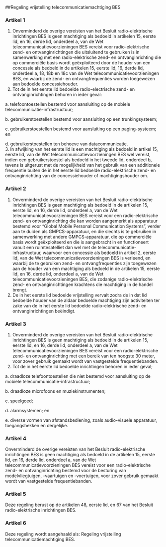 <meta http-equiv='Content-Type' content='text/html; charset=utf-8' />

##Regeling vrijstelling telecommunicatiemachtiging BES

### Artikel  1  

1.  Onverminderd de overige vereisten van het Besluit radio-elektrische inrichtingen BES is geen machtiging als bedoeld in artikelen 15, eerste lid, en 16, derde lid, onderdeel a, van de Wet telecommunicatievoorzieningen BES vereist voor radio-elektrische zend- en ontvanginrichtingen die uitsluitend te gebruiken is in samenwerking met een radio-elektrische zend- en ontvanginrichting die op commerciële basis wordt geëxploiteerd door de houder van een concessie als bedoeld in de artikelen 15, eerste lid, 16, derde lid, onderdeel a, 18, 18b en 18c van de Wet telecommunicatievoorzieningen BES, en waarbij de zend- en ontvangfrequenties worden toegewezen aan bedoelde concessiehouder.   
2.  Tot de in het eerste lid bedoelde radio-electrische zend- en ontvanginrichtingen behoren in ieder geval: 

a. telefoontoestellen bestemd voor aansluiting op de mobiele telecommunicatie-infrastructuur;  

b. gebruikerstoestellen bestemd voor aansluiting op een trunkingsysteem;  

c. gebruikerstoestellen bestemd voor aansluiting op een paging-systeem; en  

d. gebruikerstoestellen ten behoeve van datacommunicatie.     
3.  In afwijking van het eerste lid is een machtiging als bedoeld in artikel 15, eerste lid, van de Wet telecommunicatievoorzieningen BES wel vereist, indien een gebruikerstoestel als bedoeld in het tweede lid, onderdeel b, tevens is uitgerust met de mogelijkheid van het gebruik van een additionele frequentie buiten de in het eerste lid bedoelde radio-elektrische zend- en ontvanginrichting van de concessiehouder of machtigingshouder om.   

### Artikel  2  

1.  Onverminderd de overige vereisten van het Besluit radio-elektrische inrichtingen BES is geen machtiging als bedoeld in de artikelen 15, eerste lid, en 16, derde lid, onderdeel a, van de Wet telecommunicatievoorzieningen BES vereist voor een radio-elektrische zend- en ontvanginrichting die kan worden aangemerkt als apparatuur bestemd voor “Global Mobile Personal Communication Systems”, verder aan te duiden als GMPCS-apparatuur, en die slechts is te gebruiken in samenwerking met andere GMPCS-apparatuur, die op commerciële basis wordt geëxploiteerd en die is aangebracht in en functioneert vanuit een ruimtesatelliet dan wel met de telecommunicatie-infrastructuur, waarvoor een concessie als bedoeld in artikel 2, eerste lid, van de Wet telecommunicatievoorzieningen BES is verleend, en waarbij de te gebruiken zend- en ontvangfrequenties zijn toegewezen aan de houder van een machtiging als bedoeld in de artikelen 15, eerste lid, en 16, derde lid, onderdeel a, van de Wet telecommunicatievoorzieningen BES, die zodanige radio-elektrische zend- en ontvanginrichtingen krachtens die machtiging in de handel brengt.   
2.  De in het eerste lid bedoelde vrijstelling vervalt zodra de in dat lid bedoelde houder van de aldaar bedoelde machtiging zijn activiteiten ter zake van de in het eerste lid bedoelde radio-elektrische zend- en ontvanginrichtingen beëindigt.   

### Artikel  3  

1.  Onverminderd de overige vereisten van het Besluit radio-elektrische inrichtingen BES is geen machtiging als bedoeld in de artikelen 15, eerste lid, en 16, derde lid, onderdeel a, van de Wet telecommunicatievoorzieningen BES vereist voor een radio-elektrische zend- en ontvanginrichting met een bereik van ten hoogste 30 meter, voor zover gebruik gemaakt wordt van vastgestelde frequentiebanden.   
2.  Tot de in het eerste lid bedoelde inrichtingen behoren in ieder geval; 

a. draadloze telefoontoestellen die niet bestemd voor aansluiting op de mobiele telecommunicatie-infrastructuur;  

b. draadloze microfoons en muziekinstrumenten;  

c. speelgoed;  

d. alarmsystemen; en  

e. diverse vormen van afstandsbediening, zoals audio-visuele apparatuur, toegangshekken en dergelijke.     

### Artikel  4  

Onverminderd de overige vereisten van het Besluit radio-elektrische inrichtingen BES is geen machtiging als bedoeld in de artikelen 15, eerste lid, en 16, derde lid, onderdeel a, van de Wet telecommunicatievoorzieningen BES vereist voor een radio-elektrische zend- en ontvanginrichting bestemd voor de besturing van modelvliegtuigen, -vaartuigen en -voertuigen, voor zover gebruik gemaakt wordt van vastgestelde frequentiebanden.  

### Artikel  5  

Deze regeling berust op de artikelen 48, eerste lid, en 67 van het Besluit radio-elektrische inrichtingen BES.  

### Artikel  6  

Deze regeling wordt aangehaald als: Regeling vrijstelling telecommunicatiemachtiging BES.  
